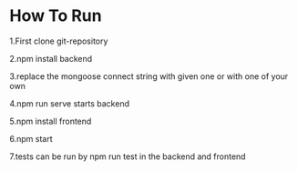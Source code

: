 # How To Run 
1.First clone git-repository 

2.npm install backend 

3.replace the mongoose connect string with given one or with one of your own

4.npm run serve starts backend

5.npm install frontend

6.npm start

7.tests can be run by npm run test in the backend and frontend
